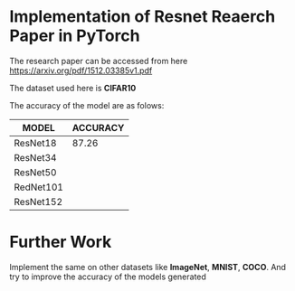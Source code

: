 # Implementation of Resnet Reaerch Paper in PyTorch
 The research paper can be accessed from here https://arxiv.org/pdf/1512.03385v1.pdf
 
 The dataset used here is **CIFAR10**
 
 The accuracy of the model are as folows:
 
 | MODEL | ACCURACY |
 | ----- | -------- |
 | ResNet18 | 87.26 |
 | ResNet34 |      |
 | ResNet50 |      |
 | RedNet101 |      |
 | ResNet152 |      |
 
# Further Work 
Implement the same on other datasets like **ImageNet**, **MNIST**, **COCO**. And try to improve the accuracy of the models generated

